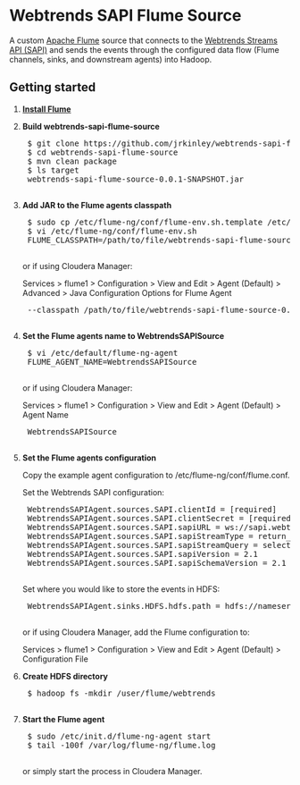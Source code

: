
# Webtrends SAPI Flume Source

A custom [Apache Flume](http://flume.apache.org) source that connects to the [Webtrends Streams API (SAPI)](http://webtrends.com/solutions/digital-measurement/streams) and sends the events through the configured data flow (Flume channels, sinks, and downstream agents) into Hadoop.

## Getting started

1. **[Install Flume](http://www.cloudera.com/content/cloudera-content/cloudera-docs/CDH4/latest/CDH4-Installation-Guide/cdh4ig_topic_12.html)**

2. **Build webtrends-sapi-flume-source**

    <pre>
    $ git clone https://github.com/jrkinley/webtrends-sapi-flume-source.git
    $ cd webtrends-sapi-flume-source
    $ mvn clean package
    $ ls target
    webtrends-sapi-flume-source-0.0.1-SNAPSHOT.jar
    </pre>

3. **Add JAR to the Flume agents classpath**

    <pre>
    $ sudo cp /etc/flume-ng/conf/flume-env.sh.template /etc/flume-ng/conf/flume-env.sh
    $ vi /etc/flume-ng/conf/flume-env.sh
    FLUME_CLASSPATH=/path/to/file/webtrends-sapi-flume-source-0.0.1-SNAPSHOT.jar
    </pre>

    or if using Cloudera Manager:

    Services > flume1 > Configuration > View and Edit > Agent (Default) > Advanced > Java Configuration Options for Flume Agent

    <pre>
    --classpath /path/to/file/webtrends-sapi-flume-source-0.0.1-SNAPSHOT.jar
    </pre>

4. **Set the Flume agents name to WebtrendsSAPISource**

    <pre>
    $ vi /etc/default/flume-ng-agent
    FLUME_AGENT_NAME=WebtrendsSAPISource
    </pre>

    or if using Cloudera Manager:

    Services > flume1 > Configuration > View and Edit > Agent (Default) > Agent Name

    <pre>
    WebtrendsSAPISource
    </pre>

5. **Set the Flume agents configuration**

    Copy the example agent configuration to /etc/flume-ng/conf/flume.conf.

    Set the Webtrends SAPI configuration:

    <pre>
    WebtrendsSAPIAgent.sources.SAPI.clientId = [required]
    WebtrendsSAPIAgent.sources.SAPI.clientSecret = [required]
    WebtrendsSAPIAgent.sources.SAPI.sapiURL = ws://sapi.webtrends.com/streaming
    WebtrendsSAPIAgent.sources.SAPI.sapiStreamType = return_all
    WebtrendsSAPIAgent.sources.SAPI.sapiStreamQuery = select *
    WebtrendsSAPIAgent.sources.SAPI.sapiVersion = 2.1
    WebtrendsSAPIAgent.sources.SAPI.sapiSchemaVersion = 2.1
    </pre>

    Set where you would like to store the events in HDFS:

    <pre>
    WebtrendsSAPIAgent.sinks.HDFS.hdfs.path = hdfs://nameservice1/user/flume/webtrends/%Y/%m/%d/
    </pre>

    or if using Cloudera Manager, add the Flume configuration to:

    Services > flume1 > Configuration > View and Edit > Agent (Default) > Configuration File

6. **Create HDFS directory**

    <pre>
    $ hadoop fs -mkdir /user/flume/webtrends
    </pre>

7. **Start the Flume agent**

    <pre>
    $ sudo /etc/init.d/flume-ng-agent start
    $ tail -100f /var/log/flume-ng/flume.log
    </pre> 

    or simply start the process in Cloudera Manager.